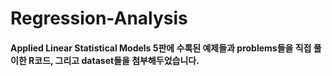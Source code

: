 # Regression-Analysis

#### Applied Linear Statistical Models 5판에 수록된 예제들과 problems들을 직접 풀이한 R코드, 그리고 dataset들을 첨부해두었습니다.
      
